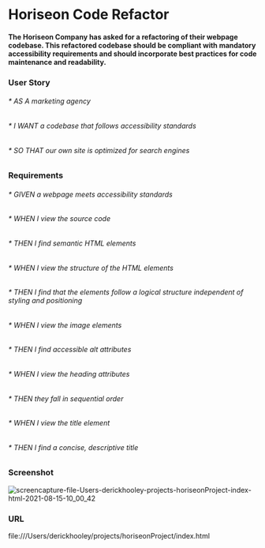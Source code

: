 # **Horiseon Code Refactor**

#### The Horiseon Company has asked for a refactoring of their webpage codebase. This refactored codebase should be compliant with mandatory accessibility requirements and should incorporate best practices for code maintenance and readability.


### User Story
###### * AS A marketing agency
###### * I WANT a codebase that follows accessibility standards
###### * SO THAT our own site is optimized for search engines


### Requirements
###### * GIVEN a webpage meets accessibility standards
###### * WHEN I view the source code
###### * THEN I find semantic HTML elements
###### * WHEN I view the structure of the HTML elements
###### * THEN I find that the elements follow a logical structure independent of styling and positioning
###### * WHEN I view the image elements
###### * THEN I find accessible alt attributes
###### * WHEN I view the heading attributes
###### * THEN they fall in sequential order
###### * WHEN I view the title element
###### * THEN I find a concise, descriptive title



### Screenshot

![screencapture-file-Users-derickhooley-projects-horiseonProject-index-html-2021-08-15-10_00_42](https://user-images.githubusercontent.com/29662632/129482912-233aced8-9782-45df-88b0-a59f4846414c.jpg)

### URL
file:///Users/derickhooley/projects/horiseonProject/index.html

